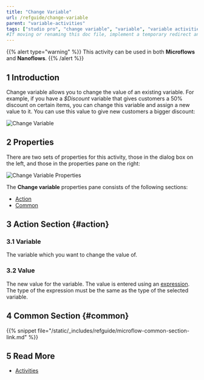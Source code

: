 ```yaml
---
title: "Change Variable"
url: /refguide/change-variable
parent: "variable-activities"
tags: ["studio pro", "change variable", "variable", "variable activities"]
#If moving or renaming this doc file, implement a temporary redirect and let the respective team know they should update the URL in the product. See Mapping to Products for more details.
---
```


{{% alert type="warning" %}}
This activity can be used in both **Microflows** and **Nanoflows**.
{{% /alert %}}

## 1 Introduction

Change variable allows you to change the value of an existing variable. For example, if you have a *$Discount* variable that gives customers a 50% discount on certain items, you can change this variable and assign a new value to it. You can use this value to give new customers a bigger discount:

![Change Variable](/attachments/refguide/modeling/application-logic/microflows-and-nanoflows/activities/variable-activities/change-variable/change-variable.png)



## 2 Properties

There are two sets of properties for this activity, those in the dialog box on the left, and those in the properties pane on the right:

![Change Variable Properties](/attachments/refguide/modeling/application-logic/microflows-and-nanoflows/activities/variable-activities/change-variable/change-variable-properties.png)

The **Change variable** properties pane consists of the following sections:

* [Action](#action)
* [Common](#common)

## 3 Action Section {#action}

### 3.1 Variable

The variable which you want to change the value of.

### 3.2 Value

The new value for the variable. The value is entered using an [expression](expressions). The type of the expression must be the same as the type of the selected variable.

## 4 Common Section {#common}

{{% snippet file="/static/_includes/refguide/microflow-common-section-link.md" %}}

## 5 Read More

* [Activities](activities)